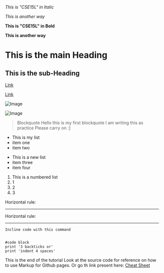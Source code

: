 *This is "CSE15L" in Italic* 

_This is another way_

**This is "CSE15L" in Bold**

__This is another way__

# This is the main Heading

## This is the sub-Heading

[Link](https://ucsd-cse15l-s23.github.io/week/week1/)

[Link][1]



[1]: https://ucsd-cse15l-s23.github.io/week/week1/

![Image](https://migelangel04.github.io/cse15l-lab-reports/IMG_3541.JPG)

![Image][1]


[1]: https://migelangel04.github.io/cse15l-lab-reports/IMG_3541.JPG

>Blockquote
>Hello this is my first blockquote
>I am writing this as practice
>Please carry on :]

- This is my list
- item one 
- item two

* This is a new list
* item three
* item four

1. This is a numbered list
2. 1
3. 2
4. 3

Horizontal rule:

---

Horizontal rule: 

***

`Incline code with this command`

```https://migelangel04.github.io/cse15l-lab-reports/IMG_3541.JPG

#code block 
print '3 backticks or'
print 'indent 4 spaces'
```

This is the end of the tutorial 
Look at the source code for reference on how to use Markup for Github pages.
Or go th link present here: [Cheat Sheet](https://commonmark.org/help/)



